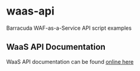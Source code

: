# waas-api
Barracuda WAF-as-a-Service API script examples
## WaaS API Documentation
WaaS API documentation can be found [online here](https://api.waas.barracudanetworks.com/swagger/#/)
